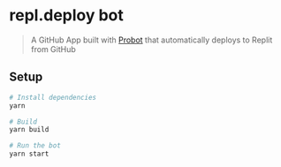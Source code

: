 # repl.deploy bot

> A GitHub App built with [Probot](https://github.com/probot/probot) that automatically deploys to Replit from GitHub

## Setup

```sh
# Install dependencies
yarn

# Build
yarn build

# Run the bot
yarn start
```